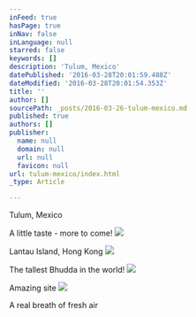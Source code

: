 ```yaml
---
inFeed: true
hasPage: true
inNav: false
inLanguage: null
starred: false
keywords: []
description: 'Tulum, Mexico'
datePublished: '2016-03-28T20:01:59.488Z'
dateModified: '2016-03-28T20:01:54.353Z'
title: ''
author: []
sourcePath: _posts/2016-03-26-tulum-mexico.md
published: true
authors: []
publisher:
  name: null
  domain: null
  url: null
  favicon: null
url: tulum-mexico/index.html
_type: Article

---
```

Tulum, Mexico

A little taste - more to come!
![](https://the-grid-user-content.s3-us-west-2.amazonaws.com/378957ac-c5d8-449a-9ede-f81018cbf454.gif)

Lantau Island, Hong Kong
![](https://the-grid-user-content.s3-us-west-2.amazonaws.com/65a1b28f-f58c-4f6d-ab13-ee34feb7b309.jpg)

The tallest Bhudda in the world!
![](https://the-grid-user-content.s3-us-west-2.amazonaws.com/f0121cfb-7dcb-4a61-999e-781d9ab18981.jpg)

Amazing site ![](https://the-grid-user-content.s3-us-west-2.amazonaws.com/fb136e77-a9ad-4ecf-99ac-3e32bd50208e.jpg)

A real breath of fresh air